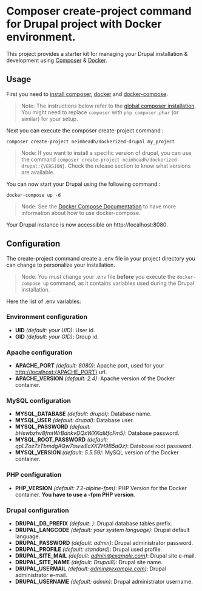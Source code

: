 # Composer create-project command for Drupal project with Docker environment.

This project provides a starter kit for managing your Drupal installation &
development using [Composer](https://getcomposer.org/) & [Docker](https://www.docker.com/).

## Usage

First you need to [install composer](https://getcomposer.org/download/), [docker](https://docs.docker.com/install/)
and [docker-compose](https://docs.docker.com/compose/install/).

> Note: The instructions below refer to the [global composer installation](https://getcomposer.org/doc/00-intro.md#globally).
You might need to replace `composer` with `php composer.phar` (or similar)
for your setup.

Next you can execute the composer create-project command :

```
composer create-project neimheadh/dockerized-drupal my_project
```

> Node: If you want to install a specific version of drupal, you can use the command
`composer create-project neimheadh/dockerized-drupal:{VERSION}`. Check the
release section to know what versions are available.

You can now start your Drupal using the following command :

```
docker-compose up -d
```

> Node: See the [Docker Compose Documentation](https://docs.docker.com/compose/)
to have more information about how to use docker-compose.

Your Drupal instance is now accessible on http://localhost:8080.

## Configuration

The create-project command create a .env file in your project directory you can
change to personalize your installation.

> Node: You must change your .env file **before** you execute the `docker-compose up`
command, as it contains variables used during the Drupal installation.

Here the list of .env variables:

### Environment configuration

* **UID** *(default: your UID)*: User id.
* **GID** *(default: your GID)*: Group id.

### Apache configuration

* **APACHE_PORT** *(default: 8080)*: Apache port, used for your [http://localhost:{APACHE_PORT}](http://localhost:8080) url.
* **APACHE_VERSION** *(default: 2.4)*: Apache version of the Docker container.

### MySQL configuration

* **MYSQL_DATABASE** *(default: drupal)*: Database name.
* **MYSQL_USER** *(default: drupal)*: Database user.
* **MYSQL_PASSWORD** *(default: bHswbzhv8fmtWrBdnkvDQxWXKaMfcFm5)*: Database password.
* **MYSQL_ROOT_PASSWORD** *(default: qpLZoz7zTbmdgAQw7awwEcXKZH9B5aQz)*: Database root password.
* **MYSQL_VERSION** *(default: 5.5.59)*: MySQL version of the Docker container.

### PHP configuration

* **PHP_VERSION** *(default: 7.2-alpine-fpm)*: PHP Version for the Docker container. **You have to use a -fpm PHP version**.

### Drupal configuration

* **DRUPAL_DB_PREFIX** *(default: )*: Drupal database tables prefix.
* **DRUPAL_LANGCODE** *(default: your system language)*: Drupal default language.
* **DRUPAL_PASSWORD** *(default: admin)*: Drupal administrator password.
* **DRUPAL_PROFILE** *(default: standard)*: Drupal used profile.
* **DRUPAL_SITE_MAIL** *(default: admin@example.com)*: Drupal site e-mail.
* **DRUPAL_SITE_NAME** *(default: Drupal8)*: Drupal site name.
* **DRUPAL_USERMAIL** *(default: admin@example.com)*: Drupal administrator e-mail.
* **DRUPAL_USERNAME** *(default: admin)*: Drupal administrator username.
